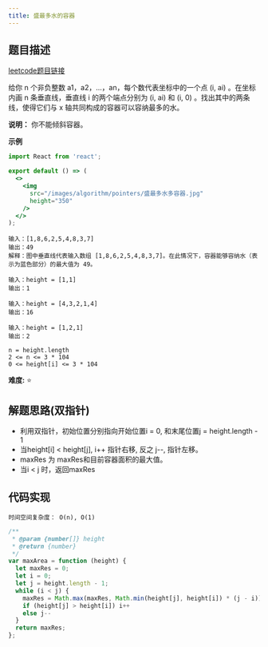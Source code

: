 ```yaml
---
title: 盛最多水的容器
---
```


## 题目描述
[leetcode题目链接](https://leetcode-cn.com/problems/container-with-most-water/)

给你 n 个非负整数 a1，a2，...，an，每个数代表坐标中的一个点 (i, ai) 。在坐标内画 n 条垂直线，垂直线 i 的两个端点分别为 (i, ai) 和 (i, 0) 。找出其中的两条线，使得它们与 x 轴共同构成的容器可以容纳最多的水。

**说明：** 你不能倾斜容器。

**示例**
```jsx | inline
import React from 'react';

export default () => (
  <>
    <img
      src="/images/algorithm/pointers/盛最多水多容器.jpg"
      height="350"
    />
  </>
);
```

```
输入：[1,8,6,2,5,4,8,3,7]
输出：49 
解释：图中垂直线代表输入数组 [1,8,6,2,5,4,8,3,7]。在此情况下，容器能够容纳水（表示为蓝色部分）的最大值为 49。

输入：height = [1,1]
输出：1

输入：height = [4,3,2,1,4]
输出：16

输入：height = [1,2,1]
输出：2

n = height.length
2 <= n <= 3 * 104
0 <= height[i] <= 3 * 104
```
**难度:** ⭐

## 解题思路(双指针)
- 利用双指针，初始位置分别指向开始位置i = 0, 和末尾位置j = height.length - 1
- 当height[i] < height[j], i++ 指针右移, 反之 j--, 指针左移。
- maxRes 为 maxRes和目前容器面积的最大值。
- 当i < j 时，返回maxRes

## 代码实现
`时间空间复杂度： O(n), O(1)`

```js
/**
 * @param {number[]} height
 * @return {number}
 */
var maxArea = function (height) {
  let maxRes = 0;
  let i = 0;
  let j = height.length - 1;
  while (i < j) {
    maxRes = Math.max(maxRes, Math.min(height[j], height[i]) * (j - i))
    if (height[j] > height[i]) i++
    else j--
  }
  return maxRes;
};
```
